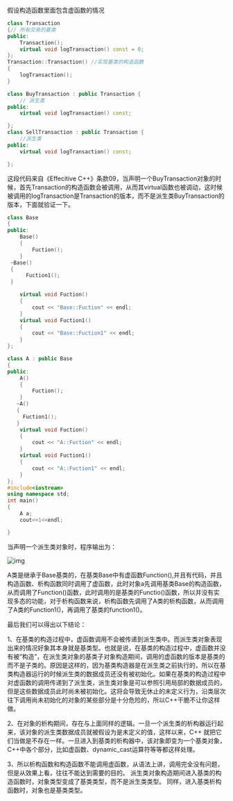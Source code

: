 假设构造函数里面包含虚函数的情况

```cpp
class Transaction 
{// 所有交易的基类  
public:
    Transaction();
    virtual void logTransaction() const = 0; 
};
Transaction::Transaction() //实现基类的构造函数  
{
    logTransaction(); 
}

class BuyTransaction : public Transaction {
    // 派生类  
public:
    virtual void logTransaction() const;  

};
class SellTransaction : public Transaction {
    //派生类  
public:
    virtual void logTransaction() const;   

};
```

这段代码来自《Effecitive C++》条款09，当声明一个BuyTransaction对象的时候，首先Transaction的构造函数会被调用，从而其virtual函数也被调动，这时候被调用的logTransaction是Transaction的版本，而不是派生类BuyTransaction的版本，下面就验证一下。

```cpp
class Base
{
public:
    Base()
    {
        Fuction();
    }
 ~Base()
 {
      Fuction1();
 }

    virtual void Fuction()
    {
        cout << "Base::Fuction" << endl;
    }
    virtual void Fuction1()
    {
        cout << "Base::Fuction1" << endl;
    }
};

class A : public Base
{
public:
    A()
    {
        Fuction();
    }
   ~A()
   {
     Fuction1();
   }
    virtual void Fuction()
    {
        cout << "A::Fuction" << endl;
    }
    virtual void Fuction1()
    {
        cout << "A::Fuction1" << endl;
    }
};
#include<iostream>
using namespace std;
int main()
{
    A a;
    cout<<1<<endl;

}
```

当声明一个派生类对象时，程序输出为：

![img](https://pic2.zhimg.com/80/v2-02dccefa5e2da0b73b08444114cb3071_720w.jpg)



A类是继承于Base基类的，在基类Base中有虚函数Function(),并且有代码，并且构造函数、析构函数同时调用了虚函数，此时对象a先调用基类Base的构造函数，从而调用了Function()函数，此时调用的是基类的Functio()函数，所以并没有实现多态的功能，对于析构函数来说，析构函数先调用了A类的析构函数，从而调用了A类的Function1()，再调用了基类的function1()。

最后我们可以得出以下结论：

1、在基类的构造过程中，虚函数调用不会被传递到派生类中。而派生类对象表现出来的情况好象其本身就是基类型。也就是说，在基类的构造过程中，虚函数并没有被”构造”，在派生类对象的基类子对象构造期间，调用的虚函数的版本是基类的而不是子类的。原因是这样的，因为基类构造器是在派生类之前执行的，所以在基类构造器运行的时候派生类的数据成员还没有被初始化。如果在基类的构造过程中对虚函数的调用传递到了派生类，派生类对象是可以参照引用局部的数据成员的，但是这些数据成员此时尚未被初始化。这将会导致无休止的未定义行为，沿类层次往下调用尚未初始化的对象的某些部分是十分危险的，所以C++干脆不让你这样做。



2、在对象的析构期间，存在与上面同样的逻辑。一旦一个派生类的析构器运行起来，该对象的派生类数据成员就被假设为是未定义的值，这样以来，C++ 就把它们当做是不存在一样。一旦进入到基类的析构器中，该对象即变为一个基类对象，C++中各个部分，比如虚函数、dynamic_cast运算符等等都这样处理。



3、所以析构函数和构造函数不能调用虚函数，从语法上讲，调用完全没有问题， 但是从效果上看，往往不能达到需要的目的。 派生类对象构造期间进入基类的构造函数时，对象类型变成了基类类型，而不是派生类类型。 同样，进入基类析构函数时，对象也是基类类型。